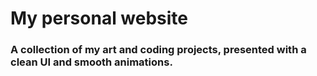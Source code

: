 # My personal website
### A collection of my art and coding projects, presented with a clean UI and smooth animations.
